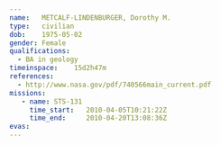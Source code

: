 ```yaml
---
name:	METCALF-LINDENBURGER, Dorothy M.
type:	civilian
dob:	1975-05-02
gender:	Female
qualifications:
  - BA in geology
timeinspace:	15d2h47m
references:
  - http://www.nasa.gov/pdf/740566main_current.pdf
missions:
   - name: STS-131
     time_start:   2010-04-05T10:21:22Z
     time_end:     2010-04-20T13:08:36Z
evas:
---
```

